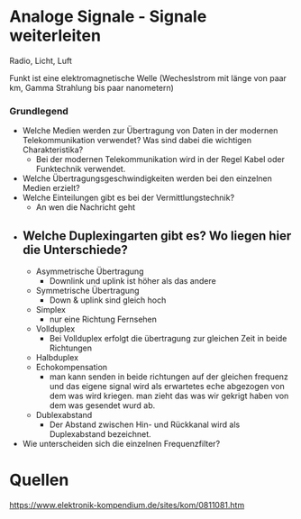 # Analoge Signale - Signale weiterleiten



Radio, Licht, Luft



Funkt ist eine elektromagnetische Welle (Wecheslstrom mit länge von paar km, Gamma Strahlung bis paar nanometern)



### Grundlegend

- Welche Medien werden zur Übertragung von Daten in der modernen  Telekommunikation verwendet? Was sind dabei die wichtigen  Charakteristika?
  - Bei der modernen Telekommunikation wird  in der Regel Kabel oder Funktechnik verwendet.
- Welche Übertragungsgeschwindigkeiten werden bei den einzelnen Medien erzielt?
- Welche Einteilungen gibt es bei der Vermittlungstechnik?
  - An wen die Nachricht geht
- Welche Duplexingarten gibt es? Wo liegen hier die Unterschiede?
  - 
  - Asymmetrische Übertragung
    - Downlink und uplink ist höher als das andere
  - Symmetrische Übertragung
    - Down & uplink sind gleich hoch
  - Simplex
    - nur eine Richtung Fernsehen
  - Vollduplex
    - Bei Vollduplex erfolgt die übertragung zur gleichen Zeit in beide Richtungen
  - Halbduplex
  - Echokompensation
    - man kann senden in beide richtungen auf der gleichen frequenz und das eigene signal wird als erwartetes eche abgezogen von dem was wird kriegen. man zieht das was wir gekrigt haben von dem was gesendet wurd ab.	
  - Dublexabstand 
    - Der Abstand zwischen Hin- und Rückkanal wird als Duplexabstand bezeichnet.
- Wie unterscheiden sich die einzelnen Frequenzfilter?



# Quellen

https://www.elektronik-kompendium.de/sites/kom/0811081.htm